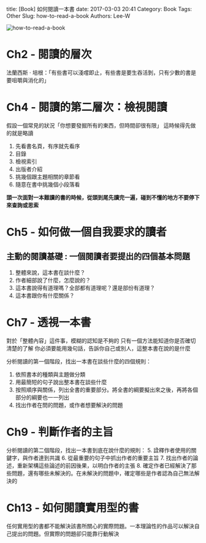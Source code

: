 title: [Book] 如何閱讀一本書
date: 2017-03-03 20:41
Category: Book
Tags: Other
Slug: how-to-read-a-book
Authors: Lee-W


![how-to-read-a-book](http://i.imgur.com/D1Obrmfm.jpg)

<!--more-->

# Ch2 - 閱讀的層次
法蘭西斯 · 培根：「有些書可以淺嚐即止，有些書是要生吞活剝，只有少數的書是要咀嚼與消化的」

# Ch4 - 閱讀的第二層次：檢視閱讀
假設一個常見的狀況「你想要發掘所有的東西，但時間卻很有限」
這時候得先做的就是略讀
1. 先看書名頁，有序就先看序
2. 目錄
3. 檢視索引
4. 出版者介紹
5. 挑幾個跟主題相關的章節看
6. 隨意在書中挑幾個小段落看

**頭一次面對一本難讀的書的時候，從頭到尾先讀完一遍，碰到不懂的地方不要停下來查詢或思索**


# Ch5 - 如何做一個自我要求的讀者
## 主動的閱讀基礎 : 一個閱讀者要提出的四個基本問題
1. 整體來說，這本書在談什麼？
2. 作者細部說了什麼，怎麼說的？
3. 這本書說得有道理嗎？全部都有道理呢？還是部份有道理？
4. 這本書跟你有什麼關係？

# Ch7 - 透視一本書
對於「整體內容」這件事，模糊的認知是不夠的
只有一個方法能知道你是否確切清楚的了解
你必須要能用幾句話，告訴你自己或別人，這整本書在說的是什麼


分析閱讀的第一個階段，找出一本書在談些什麼的四個規則：
1. 依照書本的種類與主題做分類
2. 用最簡短的句子說出整本書在談些什麼
3. 按照順序與關係，列出全書的重要部分。將全書的綱要擬出來之後，再將各個部分的綱要也一一列出
4. 找出作者在問的問題，或作者想要解決的問題

# Ch9 - 判斷作者的主旨
分析閱讀的第二個階段，找出一本書到底在說什麼的規則：
5. 詮釋作者使用的關鍵字，與作者達到共識
6. 從最重要的句子中抓出作者的重要主旨
7. 找出作者的論述，重新架構這些論述的前因後果，以明白作者的主張
8. 確定作者已經解決了那些問題，還有哪些未解決的。在未解決的問題中，確定哪些是作者認為自己無法解決的

# Ch13 - 如何閱讀實用型的書
任何實用型的書都不能解決該書所關心的實際問題。一本理論性的作品可以解決自己提出的問題。但實際的問題卻只能靠行動解決